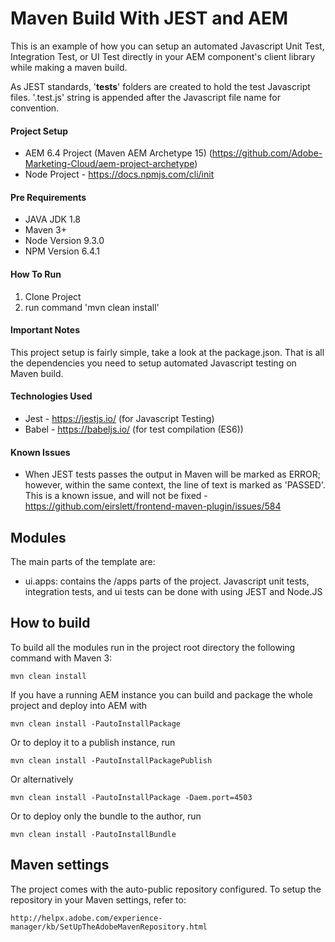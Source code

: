 # Maven Build With JEST and AEM

This is an example of how you can setup an automated Javascript Unit Test, Integration Test, or UI Test directly in your AEM component's client library while making a maven build.

As JEST standards, '__tests__' folders are created to hold the test Javascript files. '.test.js' string is appended after the Javascript file name for convention.   

#### Project Setup
- AEM 6.4 Project (Maven AEM Archetype 15) (https://github.com/Adobe-Marketing-Cloud/aem-project-archetype)
- Node Project - https://docs.npmjs.com/cli/init

#### Pre Requirements
- JAVA JDK 1.8
- Maven 3+
- Node Version 9.3.0
- NPM Version 6.4.1 
  
#### How To Run
1. Clone Project
2. run command 'mvn clean install'

#### Important Notes
This project setup is fairly simple, take a look at the package.json. That is all the dependencies you need to setup automated Javascript testing on Maven build. 

#### Technologies Used
- Jest - https://jestjs.io/ (for Javascript Testing)
- Babel - https://babeljs.io/ (for test compilation (ES6))

#### Known Issues
- When JEST tests passes the output in Maven will be marked as ERROR; however, within the same context, the line of text is marked as 'PASSED'. This is a known issue, and will not be fixed - https://github.com/eirslett/frontend-maven-plugin/issues/584


## Modules

The main parts of the template are:

* ui.apps: contains the /apps parts of the project. Javascript unit tests, integration tests, and ui tests can be done with using JEST and Node.JS

## How to build

To build all the modules run in the project root directory the following command with Maven 3:

    mvn clean install

If you have a running AEM instance you can build and package the whole project and deploy into AEM with  

    mvn clean install -PautoInstallPackage
    
Or to deploy it to a publish instance, run

    mvn clean install -PautoInstallPackagePublish
    
Or alternatively

    mvn clean install -PautoInstallPackage -Daem.port=4503

Or to deploy only the bundle to the author, run

    mvn clean install -PautoInstallBundle

## Maven settings

The project comes with the auto-public repository configured. To setup the repository in your Maven settings, refer to:

    http://helpx.adobe.com/experience-manager/kb/SetUpTheAdobeMavenRepository.html
